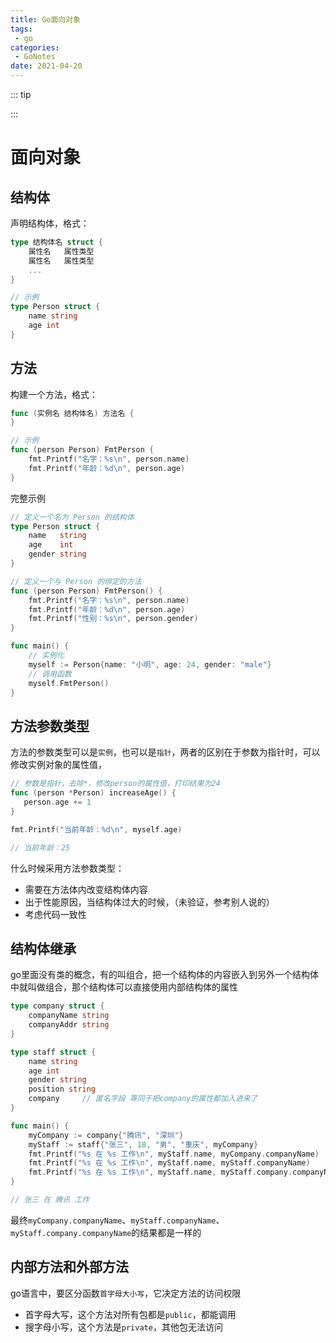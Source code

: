 ```yaml
---
title: Go面向对象
tags:
 - go
categories: 
 - GoNotes
date: 2021-04-20
---
```


::: tip

:::

# 面向对象

## 结构体

声明结构体，格式：

```go
type 结构体名 struct {
    属性名   属性类型
    属性名   属性类型
    ...
}

// 示例 
type Person struct {
    name string
    age int
}
```

## 方法

构建一个方法，格式：

```go
func (实例名 结构体名) 方法名 {
}

// 示例 
func (person Person) FmtPerson {
    fmt.Printf("名字：%s\n", person.name)
    fmt.Printf("年龄：%d\n", person.age)
}
```

完整示例

```go
// 定义一个名为 Person 的结构体
type Person struct {
	name   string
	age    int
	gender string
}

// 定义一个与 Person 的绑定的方法
func (person Person) FmtPerson() {
	fmt.Printf("名字：%s\n", person.name)
	fmt.Printf("年龄：%d\n", person.age)
	fmt.Printf("性别：%s\n", person.gender)
}

func main() {
	// 实例化
	myself := Person{name: "小明", age: 24, gender: "male"}
	// 调用函数
	myself.FmtPerson()
}
```

## 方法参数类型

方法的参数类型可以是`实例`，也可以是`指针`，两者的区别在于参数为指针时，可以修改实例对象的属性值，

```go
// 参数是指针，去除*，修改person的属性值，打印结果为24
func (person *Person) increaseAge() {
   person.age += 1
}

fmt.Printf("当前年龄：%d\n", myself.age)

// 当前年龄：25
```

什么时候采用方法参数类型：

* 需要在方法体内改变结构体内容
* 出于性能原因，当结构体过大的时候，（未验证，参考别人说的）
* 考虑代码一致性

## 结构体继承

go里面没有类的概念，有的叫组合，把一个结构体的内容嵌入到另外一个结构体中就叫做组合，那个结构体可以直接使用内部结构体的属性

``` go
type company struct {
    companyName string
    companyAddr string
}

type staff struct {
    name string
    age int
    gender string
    position string
    company		// 匿名字段 等同于把company的属性都加入进来了
}

func main() {
	myCompany := company{"腾讯", "深圳"}
	myStaff := staff{"张三", 18, "男", "重庆", myCompany}
	fmt.Printf("%s 在 %s 工作\n", myStaff.name, myCompany.companyName)
	fmt.Printf("%s 在 %s 工作\n", myStaff.name, myStaff.companyName)
	fmt.Printf("%s 在 %s 工作\n", myStaff.name, myStaff.company.companyName)
}

// 张三 在 腾讯 工作
```

最终`myCompany.companyName`、`myStaff.companyName`、`myStaff.company.companyName`的结果都是一样的

## 内部方法和外部方法

go语言中，要区分函数`首字母大小写`，它决定方法的访问权限

* 首字母大写，这个方法对所有包都是`public`，都能调用
* 搜字母小写，这个方法是`private`，其他包无法访问